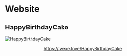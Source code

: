 # Website

## HappyBirthdayCake
![HappyBirthdayCake](https://cdn.jsdelivr.net/gh/ZhiJingHub/ZhiJingHub.github.io@57ee7b2674cdb98f576cf33694b90614e66e8656/HappyBirthdayCake/photo/HappyBirthdayCake.png)
<center>
  
<https://iwexe.love/HappyBirthdayCake>
</center>
